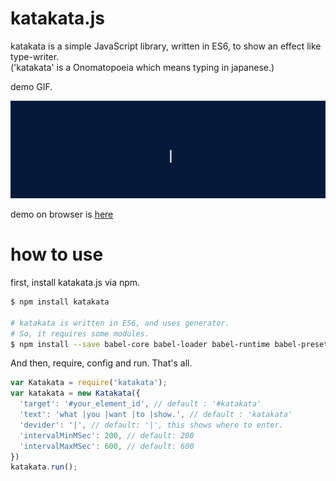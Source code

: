 # katakata.js
katakata is a simple JavaScript library, written in ES6, to show an effect like type-writer.  
('katakata' is a Onomatopoeia which means typing in japanese.)

demo GIF.

![sample](images/sample.gif)

demo on browser is [here](http://vsanna.github.io/katakata.js)


# how to use

first, install katakata.js via npm.

```bash
$ npm install katakata

# katakata is written in ES6, and uses generator.
# So, it requires some modules.
$ npm install --save babel-core babel-loader babel-runtime babel-preset-es2015
```

And then, require, config and run. That's all.

```js
var Katakata = require('katakata');
var katakata = new Katakata({
  'target': '#your_element_id', // default : '#katakata'
  'text': 'what |you |want |to |show.', // default : 'katakata'
  'devider': '|', // default: '|', this shows where to enter.
  'intervalMinMSec': 200, // default: 200
  'intervalMaxMSec': 600, // default: 600
})
katakata.run();
```
